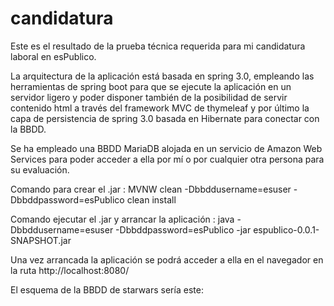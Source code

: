 # candidatura
Este es el resultado de la prueba técnica requerida para mi candidatura laboral en esPublico.

  La arquitectura de la aplicación está basada en spring 3.0, empleando las herramientas de spring boot para que se ejecute la aplicación en
un servidor ligero y poder disponer también de la posibilidad de servir contenido html a través del framework MVC de thymeleaf y por último
la capa de persistencia de spring 3.0 basada en Hibernate para conectar con la BBDD.

  Se ha empleado una BBDD MariaDB alojada en un servicio de Amazon Web Services para poder acceder a ella por mí o por cualquier otra persona para su evaluación.
    
  Comando para crear el .jar : MVNW clean -Dbbddusername=esuser -Dbbddpassword=esPublico clean install
    
  Comando ejecutar el .jar y arrancar la aplicación :   java -Dbbddusername=esuser -Dbbddpassword=esPublico -jar espublico-0.0.1-SNAPSHOT.jar
  
  Una vez arrancada la aplicación se podrá acceder a ella en el navegador en la ruta http://localhost:8080/
  
  El esquema de la BBDD de starwars sería este:
